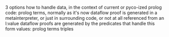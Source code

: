 
3 options how to handle data, in the context of current or pyco-ized prolog code:
    prolog terms, normally as it's now
        dataflow proof is generated in a metainterpreter, 
        or just in surrounding code,
        or not at all
    referenced from an l:value
        dataflow proofs are generated by the predicates that handle this form
        values:
            prolog terms
            triples
